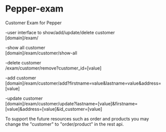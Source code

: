 # Pepper-exam
Customer Exam for Pepper

-user interface to show/add/update/delete customer <br>
[domain]/exam/

-show all customer<br>
[domain]/exam/customer/show-all

-delete customer<br>
/exam/customer/remove?customer_id=[value]

-add customer<br>
[domain]/exam/customer/add?firstname=value&lastname=value&address=[value]

-update customer<br>
[domain]/exam/customer/update?lastname=[value]&firstname=[value]&address=[value]&id_customer=[value]

To support the future resources such as order and products you may change the "customer" to "order/product" in the rest api.

